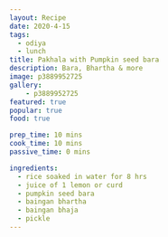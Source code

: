 ```yaml
---
layout: Recipe
date: 2020-4-15
tags:
  - odiya
  - lunch
title: Pakhala with Pumpkin seed bara
description: Bara, Bhartha & more
image: p3889952725
gallery:
    - p3889952725
featured: true
popular: true
food: true

prep_time: 10 mins
cook_time: 10 mins
passive_time: 0 mins

ingredients:
  - rice soaked in water for 8 hrs
  - juice of 1 lemon or curd
  - pumpkin seed bara
  - baingan bhartha
  - baingan bhaja
  - pickle
---
```




